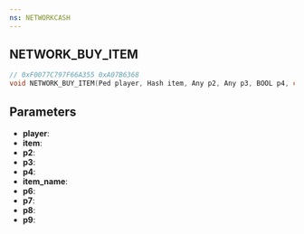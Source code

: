 ```yaml
---
ns: NETWORKCASH
---
```

## NETWORK_BUY_ITEM

```c
// 0xF0077C797F66A355 0xA07B6368
void NETWORK_BUY_ITEM(Ped player, Hash item, Any p2, Any p3, BOOL p4, char* item_name, Any p6, Any p7, Any p8, BOOL p9);
```


## Parameters
* **player**: 
* **item**: 
* **p2**: 
* **p3**: 
* **p4**: 
* **item_name**: 
* **p6**: 
* **p7**: 
* **p8**: 
* **p9**: 

